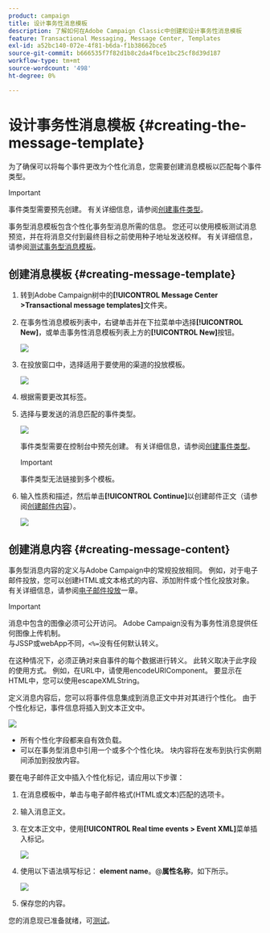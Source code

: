 ```yaml
---
product: campaign
title: 设计事务性消息模板
description: 了解如何在Adobe Campaign Classic中创建和设计事务性消息模板
feature: Transactional Messaging, Message Center, Templates
exl-id: a52bc140-072e-4f81-b6da-f1b38662bce5
source-git-commit: b666535f7f82d1b8c2da4fbce1bc25cf8d39d187
workflow-type: tm+mt
source-wordcount: '498'
ht-degree: 0%

---
```


# 设计事务性消息模板 {#creating-the-message-template}



为了确保可以将每个事件更改为个性化消息，您需要创建消息模板以匹配每个事件类型。

>[!IMPORTANT]
>
>事件类型需要预先创建。 有关详细信息，请参阅[创建事件类型](../../message-center/using/creating-event-types.md)。

事务型消息模板包含个性化事务型消息所需的信息。 您还可以使用模板测试消息预览，并在将消息交付到最终目标之前使用种子地址发送校样。 有关详细信息，请参阅[测试事务型消息模板](../../message-center/using/testing-message-templates.md)。

## 创建消息模板 {#creating-message-template}

1. 转到Adobe Campaign树中的&#x200B;**[!UICONTROL Message Center >Transactional message templates]**&#x200B;文件夹。

1. 在事务性消息模板列表中，右键单击并在下拉菜单中选择&#x200B;**[!UICONTROL New]**，或单击事务性消息模板列表上方的&#x200B;**[!UICONTROL New]**&#x200B;按钮。

   ![](assets/messagecenter_create_model_001.png)

1. 在投放窗口中，选择适用于要使用的渠道的投放模板。

   ![](assets/messagecenter_create_model_002.png)

1. 根据需要更改其标签。

1. 选择与要发送的消息匹配的事件类型。

   ![](assets/messagecenter_create_model_003.png)

   事件类型需要在控制台中预先创建。 有关详细信息，请参阅[创建事件类型](../../message-center/using/creating-event-types.md)。

   >[!IMPORTANT]
   >
   >事件类型无法链接到多个模板。

1. 输入性质和描述，然后单击&#x200B;**[!UICONTROL Continue]**&#x200B;以创建邮件正文（请参阅[创建邮件内容](#creating-message-content)）。

   ![](assets/messagecenter_create_model_004.png)

## 创建消息内容 {#creating-message-content}

事务型消息内容的定义与Adobe Campaign中的常规投放相同。 例如，对于电子邮件投放，您可以创建HTML或文本格式的内容、添加附件或个性化投放对象。 有关详细信息，请参阅[电子邮件投放](../../delivery/using/about-email-channel.md)一章。

>[!IMPORTANT]
>
>消息中包含的图像必须可公开访问。 Adobe Campaign没有为事务性消息提供任何图像上传机制。\
>与JSSP或webApp不同，`<%=`没有任何默认转义。
>
>在这种情况下，必须正确对来自事件的每个数据进行转义。 此转义取决于此字段的使用方式。 例如，在URL中，请使用encodeURIComponent。 要显示在HTML中，您可以使用escapeXMLString。

定义消息内容后，您可以将事件信息集成到消息正文中并对其进行个性化。 由于个性化标记，事件信息将插入到文本正文中。

![](assets/messagecenter_create_content_001.png)

* 所有个性化字段都来自有效负载。
* 可以在事务型消息中引用一个或多个个性化块。 块内容将在发布到执行实例期间添加到投放内容。

要在电子邮件正文中插入个性化标记，请应用以下步骤：

1. 在消息模板中，单击与电子邮件格式(HTML或文本)匹配的选项卡。

1. 输入消息正文。

1. 在文本正文中，使用&#x200B;**[!UICONTROL Real time events > Event XML]**&#x200B;菜单插入标记。

   ![](assets/messagecenter_create_custo_002.png)

1. 使用以下语法填写标记： **element name**。@**属性名称**，如下所示。

   ![](assets/messagecenter_create_custo_003.png)

1. 保存您的内容。

您的消息现已准备就绪，可[测试](../../message-center/using/testing-message-templates.md)。
